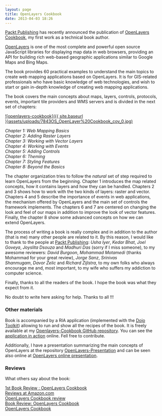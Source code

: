 ```yaml
---
layout: page
title: OpenLayers Cookbook
date: 2013-04-03 18:26
---
```


[Packt Publishing](http://www.packtpub.com/) has recently announced the publication of [OpenLayers Cookbook](http://www.packtpub.com/openlayers-create-gis-web-applications-cookbook/book), my first work as a technical book author.

[OpenLayers](http://openlayers.org/) is one of the most complete and powerful open source JavaScript libraries for displaying map data in web browsers, providing an API for building rich web-based geographic applications similar to Google Maps and Bing Maps.

The book provides 60 practical examples to understand the main topics to create web mapping applications based on OpenLayers. It is for GIS-related professionals who have basic knowledge of web technologies, and wish to start or gain in-depth knowledge of creating web mapping applications.

The book covers the main concepts about maps, layers, controls, protocols, events, important tile providers and WMS servers and is divided in the next set of chapters:

[![openlayers-cookbook]({{ site.baseurl }}assets/uploads/7843OS_OpenLayer%20Cookbook_cov_0.jpg)](https://www.packtpub.com/application-development/openlayers-cookbook)

_Chapter 1: Web Mapping Basics_  
 _Chapter 2: Adding Raster Layers_  
 _Chapter 3: Working with Vector Layers_  
 _Chapter 4: Working with Events_  
 _Chapter 5: Adding Controls_  
 _Chapter 6: Theming_  
 _Chapter 7: Styling Features_  
 _Chapter 8: Beyond the Basics_

The chapter organization tries to follow the _natural_ set of step required to learn OpenLayers from the beginning. Chapter 1 introduces the map related concepts, how it contains layers and how they can be handled. Chapters 2 and 3 shows how to work with the two kinds of layers: raster and vector. Chapters 4 and 5 describe the importance of events in web applications, the mechanism offered by OpenLayers and the main set of controls the framework implements. The chapters 6 and 7 are centered on changing the look and feel of our maps in addition to improve the look of vector features. Finally, the chapter 8 show some advanced concepts on how we can extend OpenLayers.

The process of writing a book is really complex and in addition to the author (that is me) many other people are related to it. By this reason, I would like to thank to the people at [Packt Publishing](http://www.packtpub.com/openlayers-create-gis-web-applications-cookbook/book): _Usha Iyer_, _Kedar Bhat_, _Joel Goveya_, _Joyslita Dsouza_ and _Madhuri Das_ (sorry if I miss someone), to my awesome reviewers: _David Burgoon_, _Mohammad Motamedi_ (thanks Mohammad for your great review), _Jorge Sanz_, _Srinivas Shanmugam_, _Davor Zelic_ and _Richard Zijlstra_, to my own folks who always encourage me and, most important, to my wife who suffers my addiction to computer science.

Finally, thanks to all the readers of the book. I hope the book was what they expect from it.

No doubt to write here asking for help. Thanks to all !!!

### Other materials

Book is accompanied by a RIA application (implemented with the [Dojo Toolkit](http://dojotoolkit.org/)) allowing to run and show all the recipes of the book. It is freely available at my [Openlayers-Cookbook GitHub repository](https://github.com/acanimal/Openlayers-Cookbook). You can see the [application in action](http://acanimal.github.com/Openlayers-Cookbook/) online. Fell free to contribute.

Additionally, I have a presentation summarizing the main concepts of OpenLayers at the repository [OpenLayers-Presentation](https://github.com/acanimal/OpenLayers-Presentation) and can be seen also online at [OpenLayers online presentation](http://acanimal.github.com/OpenLayers-Presentation/).

### Reviews

What others say about the book:

[1st Book Review : OpenLayers Cookbook](http://www.geowebdeveloper.com/2012/10/05/1st-book-review-openlayers-cookbook/)  
 [Reviews at Amazon.com](http://www.amazon.com/OpenLayers-Cookbook-Perez-Antonio-Santiago/product-reviews/1849517843/ref=dp_top_cm_cr_acr_txt?ie=UTF8&showViewpoints=1)  
 [OpenLayers Cookbook review](http://amercader.net/blog/2012/10/openlayers-cookbook-review)  
 [Book Review: OpenLayers Cookbook](http://www.geowebguru.com/book-reviews/294-book-review-openlayers-cookbook)  
 [OpenLayers Cookbook](http://geomaticblog.net/2012/10/11/openlayers-cookbook/)
